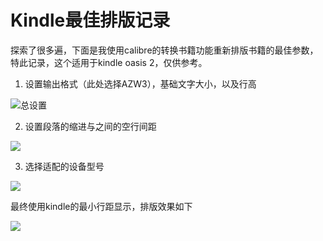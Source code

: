 # Kindle最佳排版记录


探索了很多遍，下面是我使用calibre的转换书籍功能重新排版书籍的最佳参数，特此记录，这个适用于kindle oasis 2，仅供参考。

<!--more-->

1. 设置输出格式（此处选择AZW3），基础文字大小，以及行高

![总设置](https://github.com/bugxch/blogpics/blob/master/201905/kindle.png?raw=true)

2. 设置段落的缩进与之间的空行间距

![](https://github.com/bugxch/blogpics/blob/master/201905/kindle2.png?raw=true)

3. 选择适配的设备型号

![](https://github.com/bugxch/blogpics/blob/master/201905/kindle3.png?raw=true)

最终使用kindle的最小行距显示，排版效果如下

![](https://github.com/bugxch/blogpics/blob/master/201905/%E6%8E%92%E7%89%88.png?raw=true)
